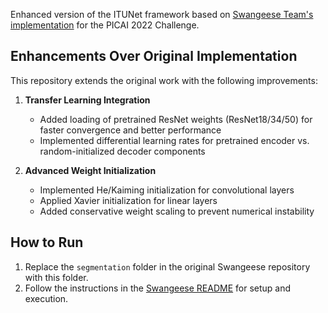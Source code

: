 Enhanced version of the ITUNet framework based on [Swangeese Team's implementation](https://github.com/Yukiya-Umimi/ITUNet-for-PICAI-2022-Challenge) for the PICAI 2022 Challenge.

## Enhancements Over Original Implementation

This repository extends the original work with the following improvements:

1. **Transfer Learning Integration** 
   - Added loading of pretrained ResNet weights (ResNet18/34/50) for faster convergence and better performance
   - Implemented differential learning rates for pretrained encoder vs. random-initialized decoder components

2. **Advanced Weight Initialization**
   - Implemented He/Kaiming initialization for convolutional layers
   - Applied Xavier initialization for linear layers
   - Added conservative weight scaling to prevent numerical instability
  
## How to Run

1. Replace the `segmentation` folder in the original Swangeese repository with this folder.
2. Follow the instructions in the [Swangeese README](https://github.com/Yukiya-Umimi/ITUNet-for-PICAI-2022-Challenge) for setup and execution.

